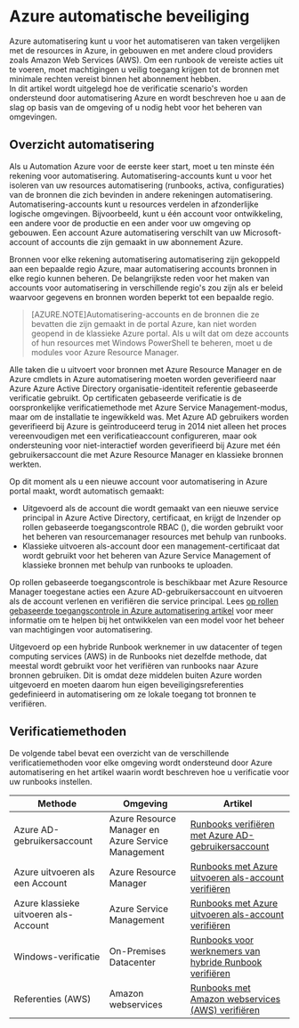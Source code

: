 <properties
   pageTitle="Azure automatische beveiliging | Microsoft Azure"
   description="Dit artikel biedt een overzicht van automatisering, beveiliging en de verschillende verificatiemethoden beschikbaar voor Accounts in Azure automatisering automatisering."
   services="automation"
   documentationCenter=""
   authors="MGoedtel"
   manager="jwhit"
   editor="tysonn"
   keywords="automatische beveiliging, veilige automatisering" />
<tags
   ms.service="automation"
   ms.devlang="na"
   ms.topic="get-started-article"
   ms.tgt_pltfrm="na"
   ms.workload="infrastructure-services"
   ms.date="07/29/2016"
   ms.author="magoedte" />

# <a name="azure-automation-security"></a>Azure automatische beveiliging
Azure automatisering kunt u voor het automatiseren van taken vergelijken met de resources in Azure, in gebouwen en met andere cloud providers zoals Amazon Web Services (AWS).  Om een runbook de vereiste acties uit te voeren, moet machtigingen u veilig toegang krijgen tot de bronnen met minimale rechten vereist binnen het abonnement hebben.  
In dit artikel wordt uitgelegd hoe de verificatie scenario's worden ondersteund door automatisering Azure en wordt beschreven hoe u aan de slag op basis van de omgeving of u nodig hebt voor het beheren van omgevingen.  

## <a name="automation-account-overview"></a>Overzicht automatisering
Als u Automation Azure voor de eerste keer start, moet u ten minste één rekening voor automatisering. Automatisering-accounts kunt u voor het isoleren van uw resources automatisering (runbooks, activa, configuraties) van de bronnen die zich bevinden in andere rekeningen automatisering. Automatisering-accounts kunt u resources verdelen in afzonderlijke logische omgevingen. Bijvoorbeeld, kunt u één account voor ontwikkeling, een andere voor de productie en een ander voor uw omgeving op gebouwen.  Een account Azure automatisering verschilt van uw Microsoft-account of accounts die zijn gemaakt in uw abonnement Azure.

Bronnen voor elke rekening automatisering automatisering zijn gekoppeld aan een bepaalde regio Azure, maar automatisering accounts bronnen in elke regio kunnen beheren. De belangrijkste reden voor het maken van accounts voor automatisering in verschillende regio's zou zijn als er beleid waarvoor gegevens en bronnen worden beperkt tot een bepaalde regio.

>[AZURE.NOTE]Automatisering-accounts en de bronnen die ze bevatten die zijn gemaakt in de portal Azure, kan niet worden geopend in de klassieke Azure portal. Als u wilt dat om deze accounts of hun resources met Windows PowerShell te beheren, moet u de modules voor Azure Resource Manager.

Alle taken die u uitvoert voor bronnen met Azure Resource Manager en de Azure cmdlets in Azure automatisering moeten worden geverifieerd naar Azure Azure Active Directory organisatie-identiteit referentie gebaseerde verificatie gebruikt.  Op certificaten gebaseerde verificatie is de oorspronkelijke verificatiemethode met Azure Service Management-modus, maar om de installatie te ingewikkeld was.  Met Azure AD gebruikers worden geverifieerd bij Azure is geïntroduceerd terug in 2014 niet alleen het proces vereenvoudigen met een verificatieaccount configureren, maar ook ondersteuning voor niet-interactief worden geverifieerd bij Azure met één gebruikersaccount die met Azure Resource Manager en klassieke bronnen werkten.   

Op dit moment als u een nieuwe account voor automatisering in Azure portal maakt, wordt automatisch gemaakt:

-  Uitgevoerd als de account die wordt gemaakt van een nieuwe service principal in Azure Active Directory, certificaat, en krijgt de Inzender op rollen gebaseerde toegangscontrole RBAC (), die worden gebruikt voor het beheren van resourcemanager resources met behulp van runbooks.
-  Klassieke uitvoeren als-account door een management-certificaat dat wordt gebruikt voor het beheren van Azure Service Management of klassieke bronnen met behulp van runbooks te uploaden.  

Op rollen gebaseerde toegangscontrole is beschikbaar met Azure Resource Manager toegestane acties een Azure AD-gebruikersaccount en uitvoeren als de account verlenen en verifiëren die service principal.  Lees [op rollen gebaseerde toegangscontrole in Azure automatisering artikel](../automation/automation-role-based-access-control.md) voor meer informatie om te helpen bij het ontwikkelen van een model voor het beheer van machtigingen voor automatisering.  

Uitgevoerd op een hybride Runbook werknemer in uw datacenter of tegen computing services (AWS) in de Runbooks niet dezelfde methode, dat meestal wordt gebruikt voor het verifiëren van runbooks naar Azure bronnen gebruiken.  Dit is omdat deze middelen buiten Azure worden uitgevoerd en moeten daarom hun eigen beveiligingsreferenties gedefinieerd in automatisering om ze lokale toegang tot bronnen te verifiëren.  

## <a name="authentication-methods"></a>Verificatiemethoden

De volgende tabel bevat een overzicht van de verschillende verificatiemethoden voor elke omgeving wordt ondersteund door Azure automatisering en het artikel waarin wordt beschreven hoe u verificatie voor uw runbooks instellen.

Methode  |  Omgeving  | Artikel
----------|----------|----------
Azure AD-gebruikersaccount | Azure Resource Manager en Azure Service Management | [Runbooks verifiëren met Azure AD-gebruikersaccount](../automation/automation-sec-configure-aduser-account.md)
Azure uitvoeren als een Account | Azure Resource Manager | [Runbooks met Azure uitvoeren als-account verifiëren](../automation/automation-sec-configure-azure-runas-account.md)
Azure klassieke uitvoeren als-Account | Azure Service Management | [Runbooks met Azure uitvoeren als-account verifiëren](../automation/automation-sec-configure-azure-runas-account.md)
Windows-verificatie | On-Premises Datacenter | [Runbooks voor werknemers van hybride Runbook verifiëren](../automation/automation-hybrid-runbook-worker.md)
Referenties (AWS) | Amazon webservices | [Runbooks met Amazon webservices (AWS) verifiëren](../automation/automation-sec-configure-aws-account.md)



